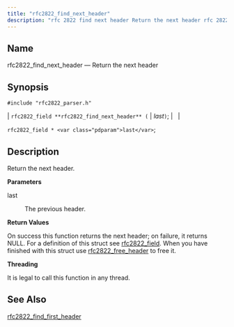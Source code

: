 ```yaml
---
title: "rfc2822_find_next_header"
description: "rfc 2822 find next header Return the next header rfc 2822 field rfc 2822 find next header last rfc 2822 field last Return the next header last The previous header On success this function returns the next header on failure it returns NULL For a definition of this struct see..."
---
```


<a name="apis.rfc2822_find_next_header"></a> 
## Name

rfc2822_find_next_header — Return the next header

## Synopsis

`#include "rfc2822_parser.h"`

| `rfc2822_field **rfc2822_find_next_header** (` | <var class="pdparam">last</var>`)`; |   |

`rfc2822_field * <var class="pdparam">last</var>`;<a name="idp58611104"></a> 
## Description

Return the next header.

**<a name="idp58612304"></a> Parameters**

<dl class="variablelist">

<dt>last</dt>

<dd>

The previous header.

</dd>

</dl>

**<a name="idp58615040"></a> Return Values**

On success this function returns the next header; on failure, it returns NULL. For a definition of this struct see [rfc2822_field](/momentum/3/3-api/structs-rfc-2822-field). When you have finished with this struct use [rfc2822_free_header](/momentum/3/3-api/apis-rfc-2822-free-header) to free it.

**<a name="idp58617552"></a> Threading**

It is legal to call this function in any thread.

<a name="idp58618656"></a> 
## See Also

[rfc2822_find_first_header](/momentum/3/3-api/apis-rfc-2822-find-first-header)